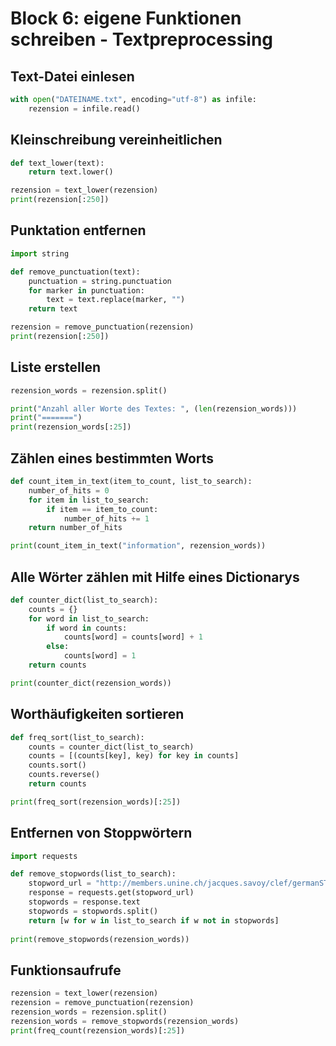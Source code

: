 # Block 6: eigene Funktionen schreiben - Textpreprocessing

## Text-Datei einlesen

```python
with open("DATEINAME.txt", encoding="utf-8") as infile: 
    rezension = infile.read()
```

## Kleinschreibung vereinheitlichen

```python
def text_lower(text):
    return text.lower()

rezension = text_lower(rezension)
print(rezension[:250])
```

## Punktation entfernen

```python
import string

def remove_punctuation(text):
    punctuation = string.punctuation
    for marker in punctuation:
        text = text.replace(marker, "")
    return text

rezension = remove_punctuation(rezension)
print(rezension[:250])
```

## Liste erstellen

```python
rezension_words = rezension.split()
```

```python
print("Anzahl aller Worte des Textes: ", (len(rezension_words)))
print("=======")
print(rezension_words[:25])
```

## Zählen eines bestimmten Worts

```python
def count_item_in_text(item_to_count, list_to_search): 
    number_of_hits = 0                            
    for item in list_to_search:                   
        if item == item_to_count:                 
            number_of_hits += 1                   
    return number_of_hits 

print(count_item_in_text("information", rezension_words))
```

## Alle Wörter zählen mit Hilfe eines Dictionarys

```python
def counter_dict(list_to_search):                 
    counts = {}                              
    for word in list_to_search:              
        if word in counts:                   
            counts[word] = counts[word] + 1  
        else:                                
            counts[word] = 1                 
    return counts

print(counter_dict(rezension_words))
```

## Worthäufigkeiten sortieren

```python
def freq_sort(list_to_search):       
    counts = counter_dict(list_to_search)
    counts = [(counts[key], key) for key in counts]
    counts.sort()
    counts.reverse()
    return counts

print(freq_sort(rezension_words)[:25])
```

## Entfernen von Stoppwörtern

```python
import requests

def remove_stopwords(list_to_search):
    stopword_url = "http://members.unine.ch/jacques.savoy/clef/germanST.txt"
    response = requests.get(stopword_url)
    stopwords = response.text
    stopwords = stopwords.split()
    return [w for w in list_to_search if w not in stopwords]
  
print(remove_stopwords(rezension_words))
```

## Funktionsaufrufe

```python
rezension = text_lower(rezension)
rezension = remove_punctuation(rezension)
rezension_words = rezension.split()
rezension_words = remove_stopwords(rezension_words)
print(freq_count(rezension_words)[:25])
```
